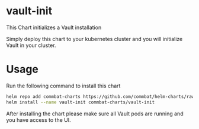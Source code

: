 # vault-init

This Chart initializes a Vault installation

Simply deploy this chart to your kubernetes cluster and you will initialize Vault in your cluster.

# Usage

Run the following command to install this chart

```sh
helm repo add commbat-charts https://github.com/commbat/helm-charts/raw/master/charts
helm install --name vault-init commbat-charts/vault-init
```

After installing the chart please make sure all Vault pods are running and you have access to the UI.
```
